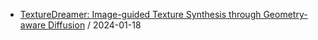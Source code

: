 - [TextureDreamer: Image-guided Texture Synthesis through Geometry-aware Diffusion](https://github.com/deep-diver/hf-daily-paper-newsletter/blob/main/archive/38/2024-01-18+TextureDreamer%3A+Image-guided+Texture+Synthesis+through+Geometry-aware+Diffusion.yaml) / 2024-01-18
